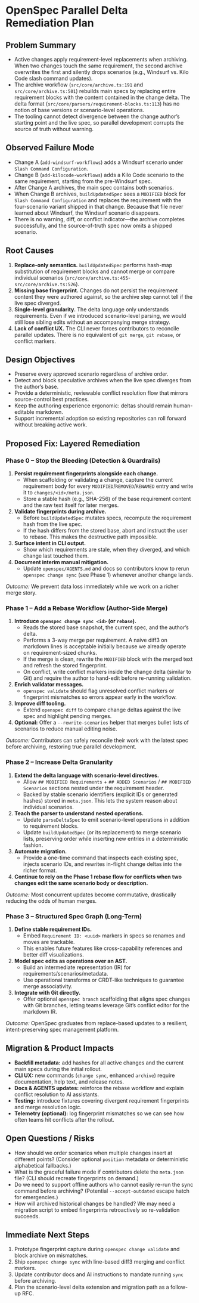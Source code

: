 # OpenSpec Parallel Delta Remediation Plan

## Problem Summary
- Active changes apply requirement-level replacements when archiving. When two changes touch the same requirement, the second archive overwrites the first and silently drops scenarios (e.g., Windsurf vs. Kilo Code slash command updates).
- The archive workflow (`src/core/archive.ts:191` and `src/core/archive.ts:501`) rebuilds main specs by replacing entire requirement blocks with the content contained in the change delta. The delta format (`src/core/parsers/requirement-blocks.ts:113`) has no notion of base versions or scenario-level operations.
- The tooling cannot detect divergence between the change author’s starting point and the live spec, so parallel development corrupts the source of truth without warning.

## Observed Failure Mode
- Change A (`add-windsurf-workflows`) adds a Windsurf scenario under `Slash Command Configuration`.
- Change B (`add-kilocode-workflows`) adds a Kilo Code scenario to the same requirement, starting from the pre-Windsurf spec.
- After Change A archives, the main spec contains both scenarios.
- When Change B archives, `buildUpdatedSpec` sees a `MODIFIED` block for `Slash Command Configuration` and replaces the requirement with the four-scenario variant shipped in that change. Because that file never learned about Windsurf, the Windsurf scenario disappears.
- There is no warning, diff, or conflict indicator—the archive completes successfully, and the source-of-truth spec now omits a shipped scenario.

## Root Causes
1. **Replace-only semantics.** `buildUpdatedSpec` performs hash-map substitution of requirement blocks and cannot merge or compare individual scenarios (`src/core/archive.ts:455`-`src/core/archive.ts:526`).
2. **Missing base fingerprint.** Changes do not persist the requirement content they were authored against, so the archive step cannot tell if the live spec diverged.
3. **Single-level granularity.** The delta language only understands requirements. Even if we introduced scenario-level parsing, we would still lose sibling edits without an accompanying merge strategy.
4. **Lack of conflict UX.** The CLI never forces contributors to reconcile parallel updates. There is no equivalent of `git merge`, `git rebase`, or conflict markers.

## Design Objectives
- Preserve every approved scenario regardless of archive order.
- Detect and block speculative archives when the live spec diverges from the author’s base.
- Provide a deterministic, reviewable conflict resolution flow that mirrors source-control best practices.
- Keep the authoring experience ergonomic: deltas should remain human-editable markdown.
- Support incremental adoption so existing repositories can roll forward without breaking active work.

## Proposed Fix: Layered Remediation

### Phase 0 – Stop the Bleeding (Detection & Guardrails)
1. **Persist requirement fingerprints alongside each change.**
   - When scaffolding or validating a change, capture the current requirement body for every `MODIFIED`/`REMOVED`/`RENAMED` entry and write it to `changes/<id>/meta.json`.
   - Store a stable hash (e.g., SHA-256) of the base requirement content and the raw text itself for later merges.
2. **Validate fingerprints during archive.**
   - Before `buildUpdatedSpec` mutates specs, recompute the requirement hash from the live spec.
   - If the hash differs from the stored base, abort and instruct the user to rebase. This makes the destructive path impossible.
3. **Surface intent in CLI output.**
   - Show which requirements are stale, when they diverged, and which change last touched them.
4. **Document interim manual mitigation.**
   - Update `openspec/AGENTS.md` and docs so contributors know to rerun `openspec change sync` (see Phase 1) whenever another change lands.

_Outcome:_ We prevent data loss immediately while we work on a richer merge story.

### Phase 1 – Add a Rebase Workflow (Author-Side Merge)
1. **Introduce `openspec change sync <id>` (or `rebase`).**
   - Reads the stored base snapshot, the current spec, and the author’s delta.
   - Performs a 3-way merge per requirement. A naive diff3 on markdown lines is acceptable initially because we already operate on requirement-sized chunks.
   - If the merge is clean, rewrite the `MODIFIED` block with the merged text and refresh the stored fingerprint.
   - On conflict, write conflict markers inside the change delta (similar to Git) and require the author to hand-edit before re-running validation.
2. **Enrich validator messages.**
   - `openspec validate` should flag unresolved conflict markers or fingerprint mismatches so errors appear early in the workflow.
3. **Improve diff tooling.**
   - Extend `openspec diff` to compare change deltas against the live spec and highlight pending merges.
4. **Optional:** Offer a `--rewrite-scenarios` helper that merges bullet lists of scenarios to reduce manual editing noise.

_Outcome:_ Contributors can safely reconcile their work with the latest spec before archiving, restoring true parallel development.

### Phase 2 – Increase Delta Granularity
1. **Extend the delta language with scenario-level directives.**
   - Allow `## MODIFIED Requirements` + `## ADDED Scenarios` / `## MODIFIED Scenarios` sections nested under the requirement header.
   - Backed by stable scenario identifiers (explicit IDs or generated hashes) stored in `meta.json`. This lets the system reason about individual scenarios.
2. **Teach the parser to understand nested operations.**
   - Update `parseDeltaSpec` to emit scenario-level operations in addition to requirement blocks.
   - Update `buildUpdatedSpec` (or its replacement) to merge scenario lists, preserving order while inserting new entries in a deterministic fashion.
3. **Automate migration.**
   - Provide a one-time command that inspects each existing spec, injects scenario IDs, and rewrites in-flight change deltas into the richer format.
4. **Continue to rely on the Phase 1 rebase flow for conflicts when two changes edit the same scenario body or description.**

_Outcome:_ Most concurrent updates become commutative, drastically reducing the odds of human merges.

### Phase 3 – Structured Spec Graph (Long-Term)
1. **Define stable requirement IDs.**
   - Embed `Requirement ID: <uuid>` markers in specs so renames and moves are trackable.
   - This enables future features like cross-capability references and better diff visualizations.
2. **Model spec edits as operations over an AST.**
   - Build an intermediate representation (IR) for requirements/scenarios/metadata.
   - Use operational transforms or CRDT-like techniques to guarantee merge associativity.
3. **Integrate with Git directly.**
   - Offer optional `openspec branch` scaffolding that aligns spec changes with Git branches, letting teams leverage Git’s conflict editor for the markdown IR.

_Outcome:_ OpenSpec graduates from replace-based updates to a resilient, intent-preserving spec management platform.

## Migration & Product Impacts
- **Backfill metadata:** add hashes for all active changes and the current main specs during the initial rollout.
- **CLI UX:** new commands (`change sync`, enhanced `archive`) require documentation, help text, and release notes.
- **Docs & AGENTS updates:** reinforce the rebase workflow and explain conflict resolution to AI assistants.
- **Testing:** introduce fixtures covering divergent requirement fingerprints and merge resolution logic.
- **Telemetry (optional):** log fingerprint mismatches so we can see how often teams hit conflicts after the rollout.

## Open Questions / Risks
- How should we order scenarios when multiple changes insert at different points? (Consider optional `position` metadata or deterministic alphabetical fallbacks.)
- What is the graceful failure mode if contributors delete the `meta.json` file? (CLI should recreate fingerprints on demand.)
- Do we need to support offline authors who cannot easily re-run the sync command before archiving? (Potential `--accept-outdated` escape hatch for emergencies.)
- How will archived historical changes be handled? We may need a migration script to embed fingerprints retroactively so re-validation succeeds.

## Immediate Next Steps
1. Prototype fingerprint capture during `openspec change validate` and block archive on mismatches.
2. Ship `openspec change sync` with line-based diff3 merging and conflict markers.
3. Update contributor docs and AI instructions to mandate running `sync` before archiving.
4. Plan the scenario-level delta extension and migration path as a follow-up RFC.
